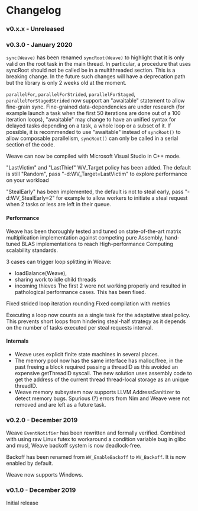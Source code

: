 # Changelog

### v0.x.x - Unreleased

### v0.3.0 - January 2020

`sync(Weave)` has been renamed `syncRoot(Weave)` to highlight that it is only valid on the root task in the main thread. In particular, a procedure that uses syncRoot should not be called be in a multithreaded section. This is a breaking change. In the future such changes will have a deprecation path but the library is only 2 weeks old at the moment.

`parallelFor`, `parallelForStrided`, `parallelForStaged`, `parallelForStagedStrided`
now support an "awaitable" statement to allow fine-grain sync.
Fine-grained data-dependencies are under research (for example launch a task when the first 50 iterations are done out of a 100 iteration loops), "awaitable" may change
to have an unified syntax for delayed tasks depending on a task, a whole loop or a subset of it.
If possible, it is recommended to use "awaitable" instead of `syncRoot()` to allow composable parallelism, `syncRoot()` can only be called in a serial section of the code.

Weave can now be compiled with Microsoft Visual Studio in C++ mode.

"LastVictim" and "LastThief" WV_Target policy has been added.
The default is still "Random", pass "-d:WV_Target=LastVictim" to explore performance on your workload

"StealEarly" has been implemented, the default is not to steal early,
pass "-d:WV_StealEarly=2" for example to allow workers to initiate a steal request
when 2 tasks or less are left in their queue.

#### Performance

Weave has been thoroughly tested and tuned on state-of-the-art matrix multiplication implementation
against competing pure Assembly, hand-tuned BLAS implementations to reach High-performance Computing scalability standards.

3 cases can trigger loop splitting in Weave:
- loadBalance(Weave),
- sharing work to idle child threads
- incoming thieves
The first 2 were not working properly and resulted in pathological performance cases.
This has been fixed.

Fixed strided loop iteration rounding
Fixed compilation with metrics

Executing a loop now counts as a single task for the adaptative steal policy.
This prevents short loops from hindering steal-half strategy as it depends
on the number of tasks executed per steal requests interval.

#### Internals
- Weave uses explicit finite state machines in several places.
- The memory pool now has the same interface has malloc/free, in the past
  freeing a block required passing a threadID as this avoided an expensive getThreadID syscall.
  The new solution uses assembly code to get the address of the current thread thread-local storage
  as an unique threadID.
- Weave memory subsystem now supports LLVM AddressSanitizer to detect memory bugs.
  Spurious (?) errors from Nim and Weave were not removed and are left as a future task.

### v0.2.0 - December 2019

Weave `EventNotifier` has been rewritten and formally verified.
Combined with using raw Linux futex to workaround a condition variable bug
in glibc and musl, Weave backoff system is now deadlock-free.

Backoff has been renamed from `WV_EnableBackoff` to `WV_Backoff`.
It is now enabled by default.

Weave now supports Windows.

### v0.1.0 - December 2019

Initial release
